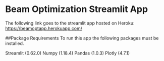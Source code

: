 # Beam Optimization Streamlit App

The following link goes to the streamlit app hosted on Heroku: https://beamoptapp.herokuapp.com/

##Package Requirements
To run this app the following packages must be installed.

Streamlit (0.62.0)
Numpy (1.18.4)
Pandas (1.0.3)
Plotly (4.7.1)
